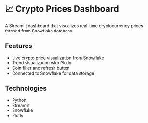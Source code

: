 # 📈 Crypto Prices Dashboard

A Streamlit dashboard that visualizes real-time cryptocurrency prices fetched from Snowflake database.

## Features
- Live crypto price visualization from Snowflake
- Trend visualization with Plotly
- Coin filter and refresh button
- Connected to Snowflake for data storage

## Technologies
- Python
- Streamlit
- Snowflake
- Plotly